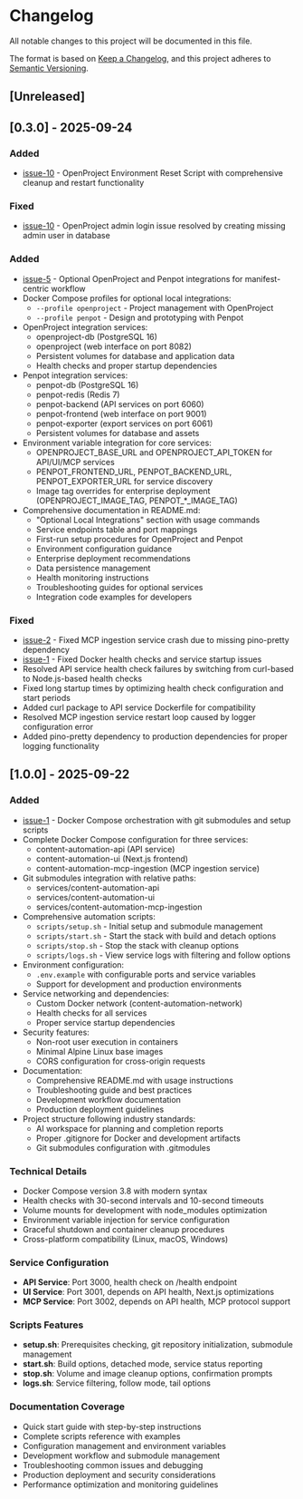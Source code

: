 # Changelog

All notable changes to this project will be documented in this file.

The format is based on [Keep a Changelog](https://keepachangelog.com/en/1.0.0/),
and this project adheres to [Semantic Versioning](https://semver.org/spec/v2.0.0.html).

## [Unreleased]

## [0.3.0] - 2025-09-24
### Added
- [issue-10](https://github.com/leeray75/content-automation-stack/issues/10) - OpenProject Environment Reset Script with comprehensive cleanup and restart functionality

### Fixed
- [issue-10](https://github.com/leeray75/content-automation-stack/issues/10) - OpenProject admin login issue resolved by creating missing admin user in database

### Added
- [issue-5](https://github.com/leeray75/content-automation-stack/issues/5) - Optional OpenProject and Penpot integrations for manifest-centric workflow
- Docker Compose profiles for optional local integrations:
  - `--profile openproject` - Project management with OpenProject
  - `--profile penpot` - Design and prototyping with Penpot
- OpenProject integration services:
  - openproject-db (PostgreSQL 16)
  - openproject (web interface on port 8082)
  - Persistent volumes for database and application data
  - Health checks and proper startup dependencies
- Penpot integration services:
  - penpot-db (PostgreSQL 16)
  - penpot-redis (Redis 7)
  - penpot-backend (API services on port 6060)
  - penpot-frontend (web interface on port 9001)
  - penpot-exporter (export services on port 6061)
  - Persistent volumes for database and assets
- Environment variable integration for core services:
  - OPENPROJECT_BASE_URL and OPENPROJECT_API_TOKEN for API/UI/MCP services
  - PENPOT_FRONTEND_URL, PENPOT_BACKEND_URL, PENPOT_EXPORTER_URL for service discovery
  - Image tag overrides for enterprise deployment (OPENPROJECT_IMAGE_TAG, PENPOT_*_IMAGE_TAG)
- Comprehensive documentation in README.md:
  - "Optional Local Integrations" section with usage commands
  - Service endpoints table and port mappings
  - First-run setup procedures for OpenProject and Penpot
  - Environment configuration guidance
  - Enterprise deployment recommendations
  - Data persistence management
  - Health monitoring instructions
  - Troubleshooting guides for optional services
  - Integration code examples for developers

### Fixed
- [issue-2](https://github.com/leeray75/content-automation-stack/issues/2) - Fixed MCP ingestion service crash due to missing pino-pretty dependency
- [issue-1](https://github.com/leeray75/content-automation-stack/issues/1) - Fixed Docker health checks and service startup issues
- Resolved API service health check failures by switching from curl-based to Node.js-based health checks
- Fixed long startup times by optimizing health check configuration and start periods
- Added curl package to API service Dockerfile for compatibility
- Resolved MCP ingestion service restart loop caused by logger configuration error
- Added pino-pretty dependency to production dependencies for proper logging functionality

## [1.0.0] - 2025-09-22
### Added
- [issue-1](https://github.com/leeray75/content-automation-stack/issues/1) - Docker Compose orchestration with git submodules and setup scripts
- Complete Docker Compose configuration for three services:
  - content-automation-api (API service)
  - content-automation-ui (Next.js frontend)
  - content-automation-mcp-ingestion (MCP ingestion service)
- Git submodules integration with relative paths:
  - services/content-automation-api
  - services/content-automation-ui
  - services/content-automation-mcp-ingestion
- Comprehensive automation scripts:
  - `scripts/setup.sh` - Initial setup and submodule management
  - `scripts/start.sh` - Start the stack with build and detach options
  - `scripts/stop.sh` - Stop the stack with cleanup options
  - `scripts/logs.sh` - View service logs with filtering and follow options
- Environment configuration:
  - `.env.example` with configurable ports and service variables
  - Support for development and production environments
- Service networking and dependencies:
  - Custom Docker network (content-automation-network)
  - Health checks for all services
  - Proper service startup dependencies
- Security features:
  - Non-root user execution in containers
  - Minimal Alpine Linux base images
  - CORS configuration for cross-origin requests
- Documentation:
  - Comprehensive README.md with usage instructions
  - Troubleshooting guide and best practices
  - Development workflow documentation
  - Production deployment guidelines
- Project structure following industry standards:
  - AI workspace for planning and completion reports
  - Proper .gitignore for Docker and development artifacts
  - Git submodules configuration with .gitmodules

### Technical Details
- Docker Compose version 3.8 with modern syntax
- Health checks with 30-second intervals and 10-second timeouts
- Volume mounts for development with node_modules optimization
- Environment variable injection for service configuration
- Graceful shutdown and container cleanup procedures
- Cross-platform compatibility (Linux, macOS, Windows)

### Service Configuration
- **API Service**: Port 3000, health check on /health endpoint
- **UI Service**: Port 3001, depends on API health, Next.js optimizations
- **MCP Service**: Port 3002, depends on API health, MCP protocol support

### Scripts Features
- **setup.sh**: Prerequisites checking, git repository initialization, submodule management
- **start.sh**: Build options, detached mode, service status reporting
- **stop.sh**: Volume and image cleanup options, confirmation prompts
- **logs.sh**: Service filtering, follow mode, tail options

### Documentation Coverage
- Quick start guide with step-by-step instructions
- Complete scripts reference with examples
- Configuration management and environment variables
- Development workflow and submodule management
- Troubleshooting common issues and debugging
- Production deployment and security considerations
- Performance optimization and monitoring guidelines
